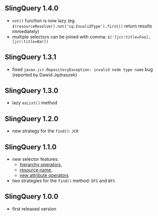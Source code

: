 ## SlingQuery 1.4.0

* `not()` function is now lazy (eg. `$(resourceResolver).not('cq:InvalidType').first()` return results immediately)
* multiple selectors can be joined with comma: `$('[jcr:title=Foo], [jcr:title=Bar])`

## SlingQuery 1.3.1

* fixed `javax.jcr.RepositoryException: invalid node type name` bug (reported by Dawid Jędraszek)

## SlingQuery 1.3.0

* lazy `asList()` method

## SlingQuery 1.2.0

* new strategy for the `find()`: `JCR`

## SlingQuery 1.1.0

* new selector features:
	* [hierarchy operators](https://github.com/Cognifide/Sling-Query/wiki/Hierarchy-operator-list),
	* [resource name](https://github.com/Cognifide/Sling-Query/wiki/Selector-syntax#wiki-resource-name),
	* [new attribute operators](https://github.com/Cognifide/Sling-Query/wiki/Operator%20list)
* two strategies for the `find()` method: `DFS` and `BFS`

## SlingQuery 1.0.0

* first released version
